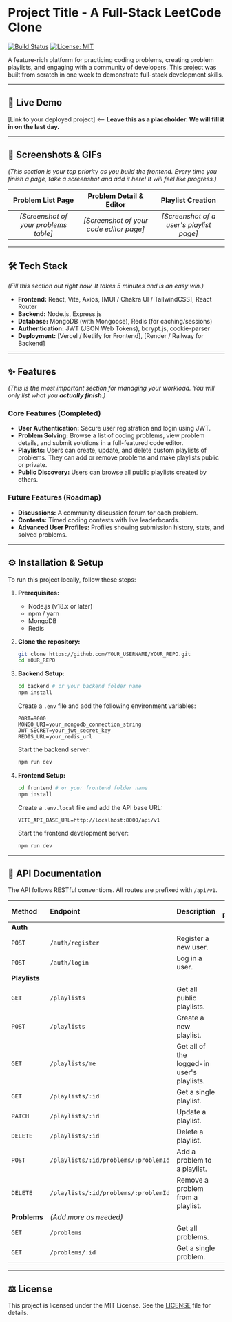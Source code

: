 # Project Title - A Full-Stack LeetCode Clone

[![Build Status](https://img.shields.io/badge/build-passing-brightgreen)](https://github.com/YOUR_USERNAME/YOUR_REPO)
[![License: MIT](https://img.shields.io/badge/License-MIT-yellow.svg)](https://opensource.org/licenses/MIT)

A feature-rich platform for practicing coding problems, creating problem playlists, and engaging with a community of developers. This project was built from scratch in one week to demonstrate full-stack development skills.

---

## 🚀 Live Demo

[Link to your deployed project] <-- **Leave this as a placeholder. We will fill it in on the last day.**

---

## 📸 Screenshots & GIFs

*(This section is your top priority as you build the frontend. Every time you finish a page, take a screenshot and add it here! It will feel like progress.)*

| Problem List Page | Problem Detail & Editor | Playlist Creation |
| :---: |:---:|:---:|
| *[Screenshot of your problems table]* | *[Screenshot of your code editor page]* | *[Screenshot of a user's playlist page]* |

---

## 🛠️ Tech Stack

*(Fill this section out right now. It takes 5 minutes and is an easy win.)*

*   **Frontend:** React, Vite, Axios, [MUI / Chakra UI / TailwindCSS], React Router
*   **Backend:** Node.js, Express.js
*   **Database:** MongoDB (with Mongoose), Redis (for caching/sessions)
*   **Authentication:** JWT (JSON Web Tokens), bcrypt.js, cookie-parser
*   **Deployment:** [Vercel / Netlify for Frontend], [Render / Railway for Backend]

---

## ✨ Features

*(This is the most important section for managing your workload. You will only list what you **actually finish**.)*

### Core Features (Completed)
*   **User Authentication:** Secure user registration and login using JWT.
*   **Problem Solving:** Browse a list of coding problems, view problem details, and submit solutions in a full-featured code editor.
*   **Playlists:** Users can create, update, and delete custom playlists of problems. They can add or remove problems and make playlists public or private.
*   **Public Discovery:** Users can browse all public playlists created by others.

### Future Features (Roadmap)
*   **Discussions:** A community discussion forum for each problem.
*   **Contests:** Timed coding contests with live leaderboards.
*   **Advanced User Profiles:** Profiles showing submission history, stats, and solved problems.

---

## ⚙️ Installation & Setup

To run this project locally, follow these steps:

1.  **Prerequisites:**
    *   Node.js (v18.x or later)
    *   npm / yarn
    *   MongoDB
    *   Redis

2.  **Clone the repository:**
    ```bash
    git clone https://github.com/YOUR_USERNAME/YOUR_REPO.git
    cd YOUR_REPO
    ```

3.  **Backend Setup:**
    ```bash
    cd backend # or your backend folder name
    npm install
    ```
    Create a `.env` file and add the following environment variables:
    ```
    PORT=8000
    MONGO_URI=your_mongodb_connection_string
    JWT_SECRET=your_jwt_secret_key
    REDIS_URL=your_redis_url
    ```
    Start the backend server:
    ```bash
    npm run dev
    ```

4.  **Frontend Setup:**
    ```bash
    cd frontend # or your frontend folder name
    npm install
    ```
    Create a `.env.local` file and add the API base URL:
    ```
    VITE_API_BASE_URL=http://localhost:8000/api/v1
    ```
    Start the frontend development server:
    ```bash
    npm run dev
    ```

---

## 📄 API Documentation

The API follows RESTful conventions. All routes are prefixed with `/api/v1`.

| Method | Endpoint | Description | Auth Required |
| :--- | :--- | :--- | :---: |
| **Auth** | | | |
| `POST` | `/auth/register` | Register a new user. | No |
| `POST` | `/auth/login` | Log in a user. | No |
| **Playlists** | | | |
| `GET` | `/playlists` | Get all public playlists. | No |
| `POST` | `/playlists` | Create a new playlist. | Yes |
| `GET` | `/playlists/me` | Get all of the logged-in user's playlists. | Yes |
| `GET` | `/playlists/:id`| Get a single playlist. | No (public) |
| `PATCH`| `/playlists/:id`| Update a playlist. | Yes |
| `DELETE`| `/playlists/:id`| Delete a playlist. | Yes |
| `POST`| `/playlists/:id/problems/:problemId`| Add a problem to a playlist. | Yes |
| `DELETE`| `/playlists/:id/problems/:problemId`| Remove a problem from a playlist. | Yes |
| **Problems** | *(Add more as needed)* | | |
| `GET` | `/problems` | Get all problems. | No |
| `GET` | `/problems/:id` | Get a single problem. | No |

---

## ⚖️ License

This project is licensed under the MIT License. See the [LICENSE](LICENSE) file for details.